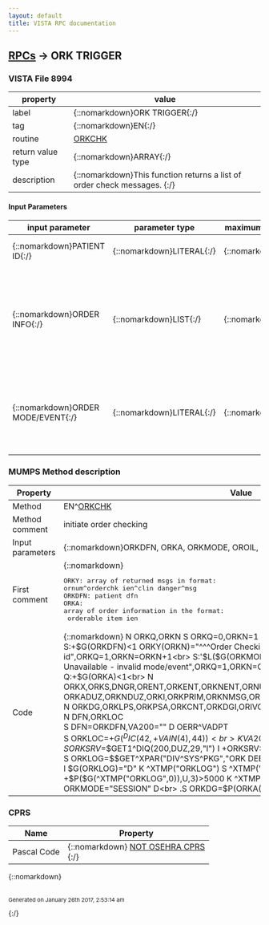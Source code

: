 ```yaml
---
layout: default
title: VISTA RPC documentation
---
```




## [RPCs](TableOfContent.md) &#8594; ORK TRIGGER 



### VISTA File 8994 


 property | value 
--- | --- 
 label | {::nomarkdown}ORK TRIGGER{:/}
 tag | {::nomarkdown}EN{:/}
 routine | [ORKCHK](http://code.osehra.org/dox/Routine_ORKCHK_source.html)
 return value type | {::nomarkdown}ARRAY{:/}
 description | {::nomarkdown}This function returns a list of order check messages.  {:/}

#### Input Parameters

| input parameter | parameter type | maximum data length | required | description | 
| --- | --- | --- | --- | --- | 
| {::nomarkdown}PATIENT ID{:/} | {::nomarkdown}LITERAL{:/} | {::nomarkdown}16{:/} | {::nomarkdown}true{:/} | {::nomarkdown}The record number from the Patient File [#2].{:/} | 
| {::nomarkdown}ORDER INFO{:/} | {::nomarkdown}LIST{:/} | {::nomarkdown}255{:/} | {::nomarkdown}true{:/} | {::nomarkdown}Array of order information in the format: orderable item #filler appnat't id^nat'l text^nat'l coding system^local id^local text^local codingsystemorder effective date/timeorder number.{:/} | 
| {::nomarkdown}ORDER MODE/EVENT{:/} | {::nomarkdown}LITERAL{:/} | {::nomarkdown}16{:/} | {::nomarkdown}true{:/} | {::nomarkdown}Indicates the mode or event which trigger the need for order checking.Set of codes including: DISPLAY, SELECT, ACCEPT, SESSION, NOTIF, ALL.{:/} | 


### MUMPS Method description

 Property | Value 
 --- | --- 
 Method | EN^[ORKCHK](http://code.osehra.org/dox/Routine_ORKCHK_source.html)
 Method comment | initiate order checking
 Input parameters | {::nomarkdown}ORKDFN, ORKA, ORKMODE, OROIL, ORDODSG{:/}
 First comment | {::nomarkdown}<pre>ORKY: array of returned msgs in format: ornum^orderchk ien^clin danger^msg<br/>ORKDFN: patient dfn<br/>ORKA: array of order information in the format:<br/> orderable item ien|<br/> display group-filler app|<br/> nat'l id^nat'l text^nat'l code sys^local id^local text^local code sys|<br/> effective d/t|<br/> order number|<br/> filler data (LR: specimen ien, PS: meds prev ordered during this session in format med1^med2^...)<br/>ORKMODE: mode/event trigger (DISPLAY,SELECT,ACCEPT,SESSION,ALL,NOTIF)<br/> PS: meds previously ordered during this session med1^med2^...<br/>OROIL: array containing the order info passed in (oly for ACCEPT mode)<br/>ORDODSG: flag that denotes if dosage checks should be performed<br/>         1 for perform dosage checks<br/>         0 for do not perform dosage checks</pre>{:/}
 Code | {::nomarkdown}  N ORKQ,ORKN S ORKQ=0,ORKN=1<br> S:+$G(ORKDFN)<1 ORKY(ORKN)="^^^Order Checking Unavailable - invalid patient id",ORKQ=1,ORKN=ORKN+1<br> S:'$L($G(ORKMODE)) ORKY(ORKN)="^^^Order Checking Unavailable - invalid mode/event",ORKQ=1,ORKN=ORKN+1<br> Q:$G(ORKQ)=1<br> Q:+$G(ORKA)<1<br> N ORKX,ORKS,DNGR,ORENT,ORKENT,ORKNENT,ORNUM,ORKOFF,ORKTMODE<br> N ORKADUZ,ORKNDUZ,ORKI,ORKPRIM,ORKNMSG,ORKMSG,ORKLOG,ORKLD,ORKLI,ORKOI<br> N ORKDG,ORKLPS,ORKPSA,ORKCNT,ORKDGI,ORIVORDR<br> M ^TMP("ORKA",$J)=ORKA<br> N DFN,ORKLOC<br> S DFN=ORKDFN,VA200="" D OERR^VADPT<br> S ORKLOC=+$G(^DIC(42,+VAIN(4),44))<br> K VA200,VAIN<br> N ORKSRV<br> S ORKSRV=$$GET1^DIQ(200,DUZ,29,"I") I +ORKSRV>0 S ORKSRV=$P(ORKSRV,U)<br> S ORKLOG=$$GET^XPAR("DIV^SYS^PKG","ORK DEBUG ENABLE/DISABLE",1,"I")<br> I $G(ORKLOG)="D" K ^XTMP("ORKLOG") S ^XTMP("ORKLOG",0)=""<br> I +$P($G(^XTMP("ORKLOG",0)),U,3)>5000 K ^XTMP("ORKLOG")<br> I ORKMODE="SESSION" D<br> .S ORKDG=$P(ORKA(1),"|",2)<br> .I $E($G(ORKDG),1,2)="PS" D<br> ..S ORKDGI=0,ORKDGI=$O(^ORD(100.98,"B","PHARMACY",ORKDGI))<br> ..K ^TMP("ORR",$J)<br> ..D EN^ORQ1(DFN_";DPT(",ORKDGI,11,"","","",0,0)<br> ..;store unsigned med orders in ^TMP("ORR",$J for processing in ORKPS<br> S (ORKX,ORIVORDR)="" F  S ORKX=$O(ORKA(ORKX)) Q:ORKX=""  D<br> .S ORKOI=$P(ORKA(ORKX),"|")<br> .;<br> .;log debug msgs if parameter is enabled:<br> .I $G(ORKLOG)="E" D<br> ..S ORKLD=$$NOW^XLFDT<br> ..S ORKLI=0<br> ..I +$P($G(^XTMP("ORKLOG",0)),U,3)<1 S $P(^XTMP("ORKLOG",0),U,3)=0<br> ..S ORKCNT=$P(^XTMP("ORKLOG",0),U,3)+1<br> ..S ^XTMP("ORKLOG",0)=$$FMADD^XLFDT(ORKLD,3,"","","")_U_ORKLD_U_ORKCNT<br> ..S ^XTMP("ORKLOG",ORKLD,ORKDFN,+$G(ORKOI),ORKMODE,DUZ,ORKLI)=ORKA(ORKX)<br> .;<br> .S ORKDG=$P(ORKA(ORKX),"|",2),ORKTMODE=""<br> .S ORKENT="USR^LOC.`"_+$G(ORKLOC)_"^SRV.`"_+$G(ORKSRV)_"^DIV^SYS^PKG"<br> .Q:'$L($G(ORKDG))<br> .;<br> .;if pharmacy order and multiple pharmacy orders in session add data node:<br> .I $E(ORKDG,1,2)="PS",($L($G(ORKPSA))) D<br> ..S $P(ORKA(ORKX),"|",6)=ORKPSA<br> .;<br> .S ORNUM=$P(ORKA(ORKX),"|",5)<br> .; get correct DUZ for notification processing if in NOTIF mode:<br> .I ORKMODE="NOTIF" D<br> ..S:+$G(ORNUM)>0 ORKNDUZ=$$ORDERER^ORQOR2(ORNUM) ;ordering provider<br> ..S:+$G(ORNUM)<1 ORKNDUZ=$P($$PRIM^ORQPTQ4(ORKDFN),U) ;prim provider<br> ..I +$G(ORKNDUZ)>0 D<br> ...S ORKSRV=$$GET1^DIQ(200,ORKNDUZ,29,"I") I +ORKSRV>0 S ORKSRV=$P(ORKSRV,U)<br> ...S ORKNENT="USR.`"_+ORKNDUZ_"^LOC.`"_+$G(ORKLOC)_"^SRV.`"_+$G(ORKSRV)_"^DIV^SYS^PKG"<br> ..S:+$G(ORKNDUZ)<1 ORKNENT="LOC.`"_+$G(ORKLOC)_"^DIV^SYS^PKG"<br> .S ORENT=$S(ORKMODE="NOTIF":ORKNENT,1:ORKENT)<br> .;<br> .;If the order is a delayed release order (NOTIF) process all nodes.<br> .;If it is a renewal, edit or delayed signature order (ALL) process all<br> .;modes except SESSION which gets processed just before signature:<br> .I ORKMODE="NOTIF"!(ORKMODE="ALL") S ORKTMODE=ORKMODE D<br> ..D EN^ORKCHK3(.ORKS,ORKDFN,ORKA(ORKX),ORENT,ORKTMODE)  ;DISPLAY<br> ..D EN^ORKCHK4(.ORKS,ORKDFN,ORKA(ORKX),ORENT,ORKTMODE,.OROIL,.ORIVORDR,.ORDODSG)  ;SELECT<br> ..D EN^ORKCHK5(.ORKS,ORKDFN,ORKA(ORKX),ORENT,ORKTMODE,.OROIL,.ORDODSG)  ;ACCEPT<br> ..I ORKMODE="NOTIF" D EN^ORKCHK6(.ORKS,ORKDFN,ORKA(ORKX),ORENT,ORKTMODE)  ;SESSION<br> ..S ORKMODE=ORKTMODE<br> .;<br> .;Process regular orders/modes:<br> .I '$L($G(ORKTMODE)) D<br> ..I ORKMODE="DISPLAY" D EN^ORKCHK3(.ORKS,ORKDFN,ORKA(ORKX),ORENT,ORKTMODE)<br> ..I ORKMODE="SELECT" D EN^ORKCHK4(.ORKS,ORKDFN,ORKA(ORKX),ORENT,ORKTMODE,.OROIL,.ORIVORDR,.ORDODSG)<br> ..I ORKMODE="ACCEPT" D EN^ORKCHK5(.ORKS,ORKDFN,ORKA(ORKX),ORENT,ORKTMODE,.OROIL,.ORDODSG)<br> ..I ORKMODE="SESSION" D EN^ORKCHK6(.ORKS,ORKDFN,ORKA(ORKX),ORENT,ORKTMODE)<br> S ORKX="",ORKI=1<br> F  S ORKX=$O(ORKS("ORK",ORKX)) Q:ORKX=""  D<br> .S ORKY(ORKI)=ORKS("ORK",ORKX)<br> .;S ORKY(ORKI)=$E(ORKS("ORK",ORKX),1,500)<br> .;<br> .;log debug msgs if parameter is enabled:<br> .I $G(ORKLOG)="E" D<br> ..S ORKLI=$G(ORKLI)+1<br> ..S ^XTMP("ORKLOG",$$NOW^XLFDT,ORKDFN,+$G(ORKOI),ORKMODE,DUZ,ORKLI)=ORKY(ORKI)<br> ..S $P(^XTMP("ORKLOG",0),U,3)=$P($G(^XTMP("ORKLOG",0)),U,3)+1<br> .;<br> .;send moderate and high danger order checks for delayed orders as notifications:<br> .I ORKMODE="NOTIF" S DNGR=$P(ORKY(ORKI),U,3) I $G(DNGR)<3 D<br> ..S ORKADUZ="",ORNUM=$P(ORKY(ORKI),U)<br> ..S:+$G(ORKNDUZ)>0 ORKADUZ(ORKNDUZ)=""<br> ..S ORKNMSG="Order check: "_$P(ORKY(ORKI),U,4)<br> ..D EN^ORB3(54,ORKDFN,$G(ORNUM),.ORKADUZ,ORKNMSG,"")<br> .S ORKI=ORKI+1<br> K ^TMP("ORKA",$J),^TMP("ORR",$J)<br> I $G(ORKLOG)="E" D<br> .S ORKLI=$G(ORKLI)+1<br> .S ^XTMP("ORKLOG",$$NOW^XLFDT,ORKDFN,+$G(ORKOI),ORKMODE,DUZ,ORKLI)="LEAVING ORDER CHECKING"<br> .S $P(^XTMP("ORKLOG",0),U,3)=$P($G(^XTMP("ORKLOG",0)),U,3)+1<br> D CHKRMT{:/}


### CPRS

 Name | Property 
 --- | --- 
 Pascal Code | {::nomarkdown} <a href="">NOT OSEHRA CPRS</a><br/>{:/}

{::nomarkdown} <br/><br/><p style="font-size: 11px">Generated on January 26th 2017, 2:53:14 am</p>{:/}